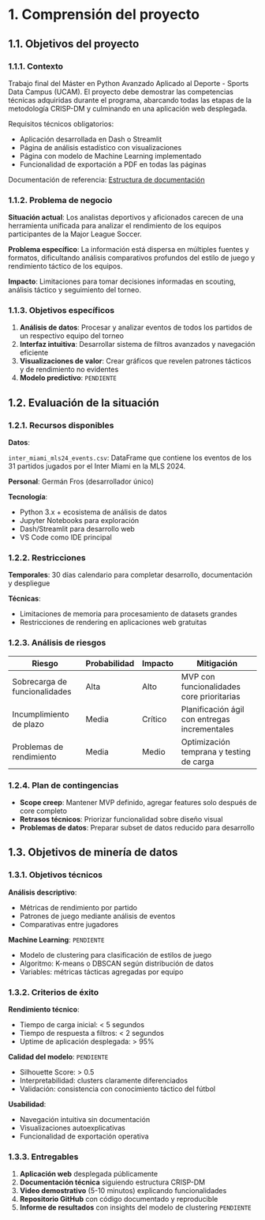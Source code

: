 # 1. Comprensión del proyecto

## 1.1. Objetivos del proyecto

### 1.1.1. Contexto

Trabajo final del Máster en Python Avanzado Aplicado al Deporte - Sports Data Campus (UCAM). El proyecto debe demostrar las competencias técnicas adquiridas durante el programa, abarcando todas las etapas de la metodología CRISP-DM y culminando en una aplicación web desplegada.

Requisitos técnicos obligatorios:

- Aplicación desarrollada en Dash o Streamlit
- Página de análisis estadístico con visualizaciones
- Página con modelo de Machine Learning implementado
- Funcionalidad de exportación a PDF en todas las páginas

Documentación de referencia: [Estructura de documentación](<../PFM - Estructura de documentacion.pdf>)

### 1.1.2. Problema de negocio

**Situación actual**: Los analistas deportivos y aficionados carecen de una herramienta unificada para analizar el rendimiento de los equipos participantes de la Major League Soccer.

**Problema específico**: La información está dispersa en múltiples fuentes y formatos, dificultando análisis comparativos profundos del estilo de juego y rendimiento táctico de los equipos.

**Impacto**: Limitaciones para tomar decisiones informadas en scouting, análisis táctico y seguimiento del torneo.

### 1.1.3. Objetivos específicos

1. **Análisis de datos**: Procesar y analizar eventos de todos los partidos de un respectivo equipo del torneo
2. **Interfaz intuitiva**: Desarrollar sistema de filtros avanzados y navegación eficiente
3. **Visualizaciones de valor**: Crear gráficos que revelen patrones tácticos y de rendimiento no evidentes
4. **Modelo predictivo**: `PENDIENTE`

## 1.2. Evaluación de la situación

### 1.2.1. Recursos disponibles

**Datos**:

`inter_miami_mls24_events.csv`: DataFrame que contiene los eventos de los 31 partidos jugados por el Inter Miami en la MLS 2024.

**Personal**: Germán Fros (desarrollador único)

**Tecnología**:

- Python 3.x + ecosistema de análisis de datos
- Jupyter Notebooks para exploración
- Dash/Streamlit para desarrollo web
- VS Code como IDE principal

### 1.2.2. Restricciones

**Temporales**: 30 días calendario para completar desarrollo, documentación y despliegue

**Técnicas**:

- Limitaciones de memoria para procesamiento de datasets grandes
- Restricciones de rendering en aplicaciones web gratuitas

### 1.2.3. Análisis de riesgos

| Riesgo | Probabilidad | Impacto | Mitigación |
|--------|-------------|---------|-----------|
| Sobrecarga de funcionalidades | Alta | Alto | MVP con funcionalidades core prioritarias |
| Incumplimiento de plazo | Media | Crítico | Planificación ágil con entregas incrementales |
| Problemas de rendimiento | Media | Medio | Optimización temprana y testing de carga |

### 1.2.4. Plan de contingencias

- **Scope creep**: Mantener MVP definido, agregar features solo después de core completo
- **Retrasos técnicos**: Priorizar funcionalidad sobre diseño visual
- **Problemas de datos**: Preparar subset de datos reducido para desarrollo

## 1.3. Objetivos de minería de datos

### 1.3.1. Objetivos técnicos

**Análisis descriptivo**:

- Métricas de rendimiento por partido
- Patrones de juego mediante análisis de eventos
- Comparativas entre jugadores

**Machine Learning**: `PENDIENTE`

- Modelo de clustering para clasificación de estilos de juego
- Algoritmo: K-means o DBSCAN según distribución de datos
- Variables: métricas tácticas agregadas por equipo

### 1.3.2. Criterios de éxito

**Rendimiento técnico**:

- Tiempo de carga inicial: < 5 segundos
- Tiempo de respuesta a filtros: < 2 segundos
- Uptime de aplicación desplegada: > 95%

**Calidad del modelo**: `PENDIENTE`

- Silhouette Score: > 0.5
- Interpretabilidad: clusters claramente diferenciados
- Validación: consistencia con conocimiento táctico del fútbol

**Usabilidad**:

- Navegación intuitiva sin documentación
- Visualizaciones autoexplicativas
- Funcionalidad de exportación operativa

### 1.3.3. Entregables

1. **Aplicación web** desplegada públicamente
2. **Documentación técnica** siguiendo estructura CRISP-DM
3. **Video demostrativo** (5-10 minutos) explicando funcionalidades
4. **Repositorio GitHub** con código documentado y reproducible
5. **Informe de resultados** con insights del modelo de clustering `PENDIENTE`

